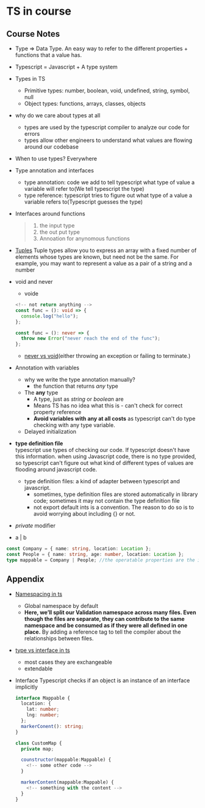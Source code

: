 # TS in course

## Course Notes

- Type => Data Type. An easy way to refer to the different properties + functions that a value has.

- Typescript = Javascript + A type system

- Types in TS
  - Primitive types: number, boolean, void, undefined, string, symbol, null
  - Object types: functions, arrays, classes, objects
- why do we care about types at all
  - types are used by the typescript compiler to analyze our code for errors
  - types allow other engineers to understand what values are flowing around our codebase
- When to use types? Everywhere
- Type annotation and interfaces
  - type annotation: code we add to tell typescript what type of value a variable will refer to(We tell typescript the type)
  - type reference: typescript tries to figure out what type of a value a variable refers to(Typescript guesses the type)
- Interfaces around functions

  > 1.  the input type
  > 2.  the out put type
  > 3.  Annoation for anynomous functions

- [Tuples](https://www.typescriptlang.org/docs/handbook/basic-types.html#tuple)
  Tuple types allow you to express an array with a fixed number of elements whose types are known, but need not be the same. For example, you may want to represent a value as a pair of a string and a number

- void and never
  - voide
  ```ts
  <!-- not return anything -->
  const func = (): void => {
    console.log("hello");
  };
  ```
  ```ts
  const func = (): never => {
    throw new Error("never reach the end of the func");
  };
  ```
  - [never vs void](https://stackoverflow.com/questions/37910669/what-is-the-difference-between-never-and-void-in-typescript)(either throwing an exception or failing to terminate.)
- Annotation with variables

  - why we write the type annotation manually?
    - the function that returns _any_ type
  - The **any** type
    - A type, just as _string_ or _boolean_ are
    - Means TS has no idea what this is - can't check for correct property reference
    - **Avoid variables with any at all costs** as typescript can't do type checking with any type variable.
  - Delayed initialization

- **type definition file** <br>
  typescript use types of checking our code. If typescript doesn't have this information. when using Javascript code, there is no type provided, so typescript can't figure out what kind of different types of values are flooding around javascript code.
  - type definition files: a kind of adapter between typescript and javascript.
    - sometimes, type definition files are stored automatically in library code; sometimes it may not contain the type definition file
    - not export default ints is a convention. The reason to do so is to avoid worrying about including {} or not.
- _private_ modifier

- a | b

```ts
const Company = { name: string, location: Location };
const People = { name: string, age: number, location: Location };
type mappable = Company | People; //the operatable properties are the intesection ones
```

## Appendix

- [Namespacing in ts](https://www.typescriptlang.org/docs/handbook/namespaces.html)

  - Global namespace by default
  - **Here, we’ll split our Validation namespace across many files. Even though the files are separate, they can contribute to the same namespace and be consumed as if they were all defined in one place.** By adding a reference tag to tell the compiler about the relationships between files.

- [type vs interface in ts](https://www.typescriptlang.org/docs/handbook/2/everyday-types.html#differences-between-type-aliases-and-interfaces)
  - most cases they are exchangeable
  - extendable
- Interface
  Typescript checks if an object is an instance of an interface implicitly

  ```ts
  interface Mappable {
    location: {
      lat: number;
      lng: number;
    };
    markerConent(): string;
  }

  class CustomMap {
    private map;

    counstructor(mappable:Mappable) {
      <!-- some other code -->
    }

    markerContent(mappable:Mappable) {
      <!-- something with the content -->
    }
  }
  ```
